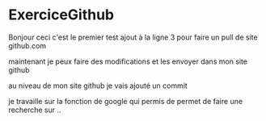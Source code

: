 # ExerciceGithub
Bonjour ceci c'est le premier test
ajout à la ligne 3 pour faire un pull de site github.com

maintenant je peux faire des modifications et les envoyer dans mon site github

au niveau de mon site github je vais ajouté un commit

je travaille sur la fonction de google qui permis de permet de faire une recherche sur ..
